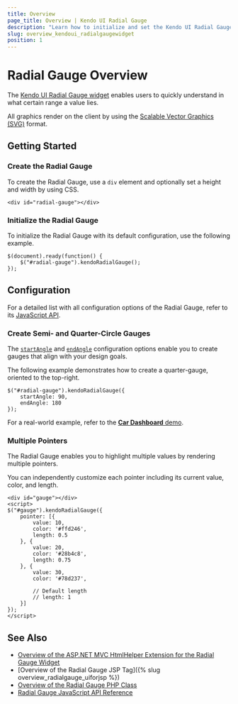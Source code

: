 ```yaml
---
title: Overview
page_title: Overview | Kendo UI Radial Gauge
description: "Learn how to initialize and set the Kendo UI Radial Gauge."
slug: overview_kendoui_radialgaugewidget
position: 1
---
```


# Radial Gauge Overview

The [Kendo UI Radial Gauge widget](http://demos.telerik.com/kendo-ui/radial-gauge/index) enables users to quickly understand in what certain range a value lies.

All graphics render on the client by using the [Scalable Vector Graphics (SVG)](https://en.wikipedia.org/wiki/Scalable_Vector_Graphics) format.

## Getting Started

### Create the Radial Gauge

To create the Radial Gauge, use a `div` element and optionally set a height and width by using CSS.



    <div id="radial-gauge"></div>

### Initialize the Radial Gauge

To initialize the Radial Gauge with its default configuration, use the following example.



	$(document).ready(function() {
    	$("#radial-gauge").kendoRadialGauge();
   	});

## Configuration

For a detailed list with all configuration options of the Radial Gauge, refer to its [JavaScript API](/api/dataviz/radialgauge).

### Create Semi- and Quarter-Circle Gauges

The [`startAngle`](/api/dataviz/radialgauge#scale.startAngle) and [`endAngle`](/api/dataviz/radialgauge#scale.endAngle) configuration options enable you to create gauges that align with your design goals.

The following example demonstrates how to create a quarter-gauge, oriented to the top-right.



    $("#radial-gauge").kendoRadialGauge({
        startAngle: 90,
        endAngle: 180
    });

For a real-world example, refer to the [**Car Dashboard** demo](http://demos.telerik.com/kendo-ui/radial-gauge/car-dashboard).

### Multiple Pointers

The Radial Gauge enables you to highlight multiple values by rendering multiple pointers.

You can independently customize each pointer including its current value, color, and length.



    <div id="gauge"></div>
    <script>
    $("#gauge").kendoRadialGauge({
        pointer: [{
            value: 10,
            color: '#ffd246',
            length: 0.5
        }, {
            value: 20,
            color: '#28b4c8',
            length: 0.75
        }, {
            value: 30,
            color: '#78d237',

            // Default length
            // length: 1
        }]
    });
    </script>

## See Also

* [Overview of the ASP.NET MVC HtmlHelper Extension for the Radial Gauge Widget](/aspnet-mvc/helpers/radialgauge/overview)
* [Overview of the Radial Gauge JSP Tag]({% slug overview_radialgauge_uiforjsp %})
* [Overview of the Radial Gauge PHP Class](/php/widgets/radialgauge/overview)
* [Radial Gauge JavaScript API Reference](/api/javascript/dataviz/ui/radialgauge)
